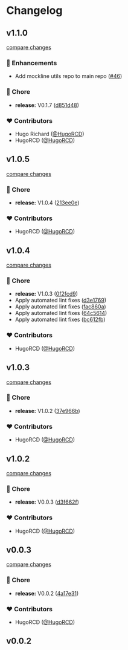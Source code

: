 # Changelog


## v1.1.0

[compare changes](https://github.com/mockline/mockline/compare/v0.1.7...v1.1.0)

### 🚀 Enhancements

- Add mockline utils repo to main repo ([#46](https://github.com/mockline/mockline/pull/46))

### 🏡 Chore

- **release:** V0.1.7 ([d851d48](https://github.com/mockline/mockline/commit/d851d48))

### ❤️ Contributors

- Hugo Richard ([@HugoRCD](http://github.com/HugoRCD))
- HugoRCD ([@HugoRCD](http://github.com/HugoRCD))

## v1.0.5

[compare changes](https://github.com/mockline/utils/compare/v1.0.4...v1.0.5)

### 🏡 Chore

- **release:** V1.0.4 ([213ee0e](https://github.com/mockline/utils/commit/213ee0e))

### ❤️ Contributors

- HugoRCD ([@HugoRCD](http://github.com/HugoRCD))

## v1.0.4

[compare changes](https://github.com/mockline/utils/compare/v1.0.3...v1.0.4)

### 🏡 Chore

- **release:** V1.0.3 ([0f2fcd9](https://github.com/mockline/utils/commit/0f2fcd9))
- Apply automated lint fixes ([d3e1769](https://github.com/mockline/utils/commit/d3e1769))
- Apply automated lint fixes ([fac860a](https://github.com/mockline/utils/commit/fac860a))
- Apply automated lint fixes ([64c5614](https://github.com/mockline/utils/commit/64c5614))
- Apply automated lint fixes ([bc612fb](https://github.com/mockline/utils/commit/bc612fb))

### ❤️ Contributors

- HugoRCD ([@HugoRCD](http://github.com/HugoRCD))

## v1.0.3

[compare changes](https://github.com/mockline/utils/compare/v1.0.2...v1.0.3)

### 🏡 Chore

- **release:** V1.0.2 ([37e966b](https://github.com/mockline/utils/commit/37e966b))

### ❤️ Contributors

- HugoRCD ([@HugoRCD](http://github.com/HugoRCD))

## v1.0.2

[compare changes](https://github.com/mockline/utils/compare/v0.0.3...v1.0.2)

### 🏡 Chore

- **release:** V0.0.3 ([d3f662f](https://github.com/mockline/utils/commit/d3f662f))

### ❤️ Contributors

- HugoRCD ([@HugoRCD](http://github.com/HugoRCD))

## v0.0.3

[compare changes](https://github.com/mockline/utils/compare/v0.0.2...v0.0.3)

### 🏡 Chore

- **release:** V0.0.2 ([4a17e31](https://github.com/mockline/utils/commit/4a17e31))

### ❤️ Contributors

- HugoRCD ([@HugoRCD](http://github.com/HugoRCD))

## v0.0.2

